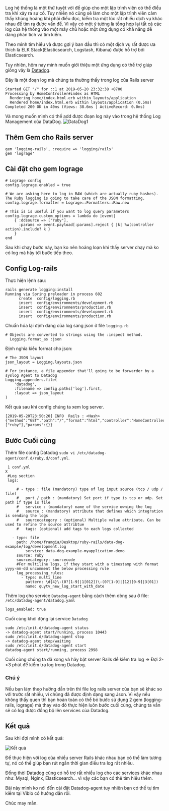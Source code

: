 Log hệ thống là một thứ tuyệt vời để giúp cho một lập trình viên có thể điều tra khi xảy ra sự cố.
Tuy nhiên nó cũng sẽ làm cho một lập trình viên cảm thấy khủng hoảng khi phải điều đọc, kiểm tra một lúc rất nhiều dịch vụ khác nhau để tìm ra được vấn đề.  Vì vậy có một ý tưởng là tổng hợp lại tất cả các log của hệ thống vào một máy chủ hoặc một ứng dụng có khả năng dễ dàng phân tích và tìm kiếm.

Theo mình tìm hiểu và được gợi ý ban đầu thì có một dịch vụ rất được ưa thích là ELK Stack(Elasticsearch, Logstash, Kibana) được hỗ trợ bởi Elasticsearch.

Tuy nhiên, hôm nay mình muốn giới thiệu một ứng dụng có thể trợ giúp giống vậy là [Datadog](https://www.datadoghq.com/).

Đây là một đoạn log mà chúng ta thường thấy trong log của Rails server
```
Started GET "/" for ::1 at 2019-05-20 23:32:38 +0700
Processing by HomeController#index as HTML
  Rendering home/index.html.erb within layouts/application
  Rendered home/index.html.erb within layouts/application (0.5ms)
Completed 200 OK in 40ms (Views: 38.6ms | ActiveRecord: 0.0ms)
```

Và mong muốn mình có thể add được đoạn log này vào trong hệ thống Log Management của DataDog.
![DataDog1](https://images.viblo.asia/157d687c-b08a-4ec1-a9e1-aa917b3f068a.png)

## Thêm Gem cho Rails server
```
gem 'logging-rails', :require => 'logging/rails'
gem 'lograge'
```

## Cài đặt cho gem lograge

```
# Lograge config
config.lograge.enabled = true

# We are asking here to log in RAW (which are actually ruby hashes). The Ruby logging is going to take care of the JSON formatting.
config.lograge.formatter = Lograge::Formatters::Raw.new

# This is is useful if you want to log query parameters
config.lograge.custom_options = lambda do |event|
    { :ddsource => ["ruby"],
      :params => event.payload[:params].reject { |k| %w(controller action).include? k }
    }
end
```
Sau khi chạy bước này, bạn ko nên hoảng loạn khi thấy server chạy mà ko có log mà hãy tới bước tiếp theo.

## Config Log-rails
Thực hiện lệnh sau:
```
rails generate logging:install
Running via Spring preloader in process 602
      create  config/logging.rb
      insert  config/environments/development.rb
      insert  config/environments/production.rb
      insert  config/environments/development.rb
      insert  config/environments/production.rb
```

Chuẩn hóa lại định dạng của log sang json ở file `logging.rb`

```
# Objects are converted to strings using the :inspect method.
  Logging.format_as :json
```

Định nghĩa kiểu format cho json:

```
# The JSON layout
json_layout = Logging.layouts.json

# For instance, a file appender that'll going to be forwarder by a syslog Agent to Datadog
Logging.appenders.file(
    'datadog',
    :filename => config.paths['log'].first,
    :layout => json_layout
)
```

Kết quả sau khi config  chúng ta xem log server.

```
[2019-05-20T23:50:20] INFO  Rails : <Hash> {"method":"GET","path":"/","format":"html","controller":"HomeController","action":"index","status":200,"duration":255.57,"view":247.84,"db":0.0,"ddsource":["ruby"],"params":{}}

```

## Bước Cuối cùng

Thêm file config Datadog `sudo vi /etc/datadog-agent/conf.d/ruby.d/conf.yml`.

```
 1 conf.yml                                                                                                                                     X 
 #Log section
 logs:
 
     # - type : file (mandatory) type of log input source (tcp / udp / file)
     #   port / path : (mandatory) Set port if type is tcp or udp. Set path if type is file
     #   service : (mandatory) name of the service owning the log
     #   source : (mandatory) attribute that defines which integration is sending the logs
     #   sourcecategory : (optional) Multiple value attribute. Can be used to refine the source attribtue
     #   tags: (optional) add tags to each logs collected
 
   - type: file
     path: /home/framgia/Desktop/ruby-rails/data-dog-example/log/development.log
         service: data-dog-example-myapplication-demo
     source: ruby
     sourcecategory: sourcecode
     #For multiline logs, if they start with a timestamp with format yyyy-mm-dd uncomment the below processing rule
     log_processing_rules:
       - type: multi_line
         pattern: \d{4}\-(0?[1-9]|1[012])\-(0?[1-9]|[12][0-9]|3[01])
         name: quytv_new_log_start_with_date
```

Thêm log cho service `Datadog-agent` bằng cách thêm dòng sau ở file: `/etc/datadog-agent/datadog.yaml`

```
logs_enabled: true
```

Cuối cùng khởi động lại service `Datadog`

```
sudo /etc/init.d/datadog-agent status
-> datadog-agent start/running, process 10443
sudo /etc/init.d/datadog-agent stop
-> datadog-agent stop/waiting
sudo /etc/init.d/datadog-agent start
datadog-agent start/running, process 2998
```

Cuối cùng chúng ta đã xong và hãy bật server Rails để kiểm tra log => Đợi 2->3 phút để kiểm tra  log trong Datadog.

### Chú ý

Nếu bạn làm theo hướng dẫn trên thì file log rails server của bạn sẽ khác so với trước rất nhiều, vì chúng đã được định dạng sang Json. Vì vậy nếu không thấy quen thì bạn hoàn toàn có thể bỏ bước sử dụng 2 gem (logging-rails, lograge) mà thay vào đó thực hiện luôn bước cuối cùng, chúng ta vẫn sẽ có log được đồng bộ lên services của Datadog.

## Kết quả

Sau khi đợi mình có kết quả:

![Kết quả](https://images.viblo.asia/8499acbc-664c-4bdf-a932-df4e9636996f.png)

Để thực hiện với log của nhiều server Rails khác nhau bạn có thể làm tương tự, nó có thể giúp bạn rút ngắn thời gian điều tra log rất nhiều.

Đồng thời Datadog cũng có hỗ trợ rất nhiều log cho các services khác nhau như: Mysql, Nginx, Elasticsearch... vì vậy các bạn có thê tìm hiểu thêm.

Bài này mình ko nói đến cài đặt Datadog-agent tuy nhiên bạn có thể tự tìm kiếm tại Viblo có hướng dẫn rồi.

Chúc may mắn.